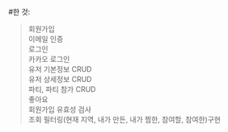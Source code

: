 #한 것:
>회원가입  
>이메일 인증  
>로그인  
>카카오 로그인  
>유저 기본정보 CRUD  
>유저 상세정보 CRUD  
>파티, 파티 참가 CRUD  
>좋아요  
>회원가입 유효성 검사  
>조회 필터링(현재 지역, 내가 만든, 내가 찜한, 참여할, 참여한)구현
